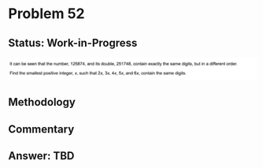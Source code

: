# Problem 52

## Status: Work-in-Progress

![problem-52](https://github.com/dvb2017/project-euler/blob/main/problem-52/problem-52.png)

## Methodology


## Commentary


## Answer: TBD
